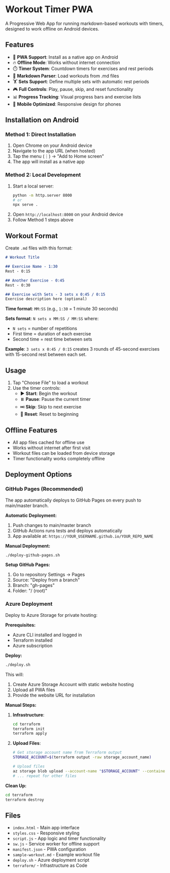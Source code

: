 # Workout Timer PWA

A Progressive Web App for running markdown-based workouts with timers, designed to work offline on Android devices.

## Features

- 📱 **PWA Support**: Install as a native app on Android
- 🔥 **Offline Mode**: Works without internet connection
- ⏱️ **Timer System**: Countdown timers for exercises and rest periods
- 📝 **Markdown Parser**: Load workouts from .md files
- 🏋️ **Sets Support**: Define multiple sets with automatic rest periods
- 🎮 **Full Controls**: Play, pause, skip, and reset functionality
- 📊 **Progress Tracking**: Visual progress bars and exercise lists
- 📱 **Mobile Optimized**: Responsive design for phones

## Installation on Android

### Method 1: Direct Installation
1. Open Chrome on your Android device
2. Navigate to the app URL (when hosted)
3. Tap the menu (⋮) → "Add to Home screen"
4. The app will install as a native app

### Method 2: Local Development
1. Start a local server:
   ```bash
   python -m http.server 8000
   # or
   npx serve .
   ```
2. Open `http://localhost:8000` on your Android device
3. Follow Method 1 steps above

## Workout Format

Create `.md` files with this format:

```markdown
# Workout Title

## Exercise Name - 1:30
Rest - 0:15

## Another Exercise - 0:45
Rest - 0:30

## Exercise with Sets - 3 sets x 0:45 / 0:15
Exercise description here (optional)
```

**Time format**: `MM:SS` (e.g., `1:30` = 1 minute 30 seconds)

**Sets format**: `N sets x MM:SS / MM:SS` where:
- `N sets` = number of repetitions
- First time = duration of each exercise 
- Second time = rest time between sets

**Example**: `3 sets x 0:45 / 0:15` creates 3 rounds of 45-second exercises with 15-second rest between each set.

## Usage

1. Tap "Choose File" to load a workout
2. Use the timer controls:
   - ▶️ **Start**: Begin the workout
   - ⏸️ **Pause**: Pause the current timer
   - ⏭️ **Skip**: Skip to next exercise
   - 🔄 **Reset**: Reset to beginning

## Offline Features

- All app files cached for offline use
- Works without internet after first visit
- Workout files can be loaded from device storage
- Timer functionality works completely offline

## Deployment Options

### GitHub Pages (Recommended)

The app automatically deploys to GitHub Pages on every push to main/master branch.

**Automatic Deployment:**
1. Push changes to main/master branch
2. GitHub Actions runs tests and deploys automatically
3. App available at: `https://YOUR_USERNAME.github.io/YOUR_REPO_NAME`

**Manual Deployment:**
```bash
./deploy-github-pages.sh
```

**Setup GitHub Pages:**
1. Go to repository Settings → Pages
2. Source: "Deploy from a branch" 
3. Branch: "gh-pages" 
4. Folder: "/ (root)"

### Azure Deployment

Deploy to Azure Storage for private hosting:

**Prerequisites:**
- Azure CLI installed and logged in
- Terraform installed
- Azure subscription

**Deploy:**
```bash
./deploy.sh
```

This will:
1. Create Azure Storage Account with static website hosting
2. Upload all PWA files
3. Provide the website URL for installation

**Manual Steps:**
1. **Infrastructure**: 
   ```bash
   cd terraform
   terraform init
   terraform apply
   ```

2. **Upload Files**:
   ```bash
   # Get storage account name from Terraform output
   STORAGE_ACCOUNT=$(terraform output -raw storage_account_name)
   
   # Upload files
   az storage blob upload --account-name "$STORAGE_ACCOUNT" --container-name '$web' --name 'index.html' --file 'index.html' --content-type 'text/html'
   # ... repeat for other files
   ```

**Clean Up:**
```bash
cd terraform
terraform destroy
```

## Files

- `index.html` - Main app interface
- `styles.css` - Responsive styling
- `script.js` - App logic and timer functionality
- `sw.js` - Service worker for offline support
- `manifest.json` - PWA configuration
- `sample-workout.md` - Example workout file
- `deploy.sh` - Azure deployment script
- `terraform/` - Infrastructure as Code